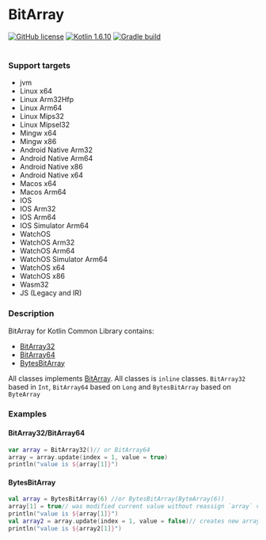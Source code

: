 # BitArray

[![GitHub license](https://img.shields.io/badge/license-Apache%20License%202.0-blue.svg?style=flat)](http://www.apache.org/licenses/LICENSE-2.0)
[![Kotlin 1.6.10](https://img.shields.io/badge/Kotlin-1.6.10-blue.svg?style=flat&logo=kotlin)](http://kotlinlang.org)
[![Gradle build](https://github.com/caffeine-mgn/bitarray/actions/workflows/publish.yml/badge.svg) ](https://github.com/caffeine-mgn/bitarray/actions/workflows/publish.yml) <br><br>

### Support targets
* jvm
* Linux x64
* Linux Arm32Hfp
* Linux Arm64
* Linux Mips32
* Linux Mipsel32
* Mingw x64
* Mingw x86
* Android Native Arm32
* Android Native Arm64
* Android Native x86
* Android Native x64
* Macos x64
* Macos Arm64
* IOS
* IOS Arm32
* IOS Arm64
* IOS Simulator Arm64
* WatchOS
* WatchOS Arm32
* WatchOS Arm64
* WatchOS Simulator Arm64
* WatchOS x64
* WatchOS x86
* Wasm32
* JS (Legacy and IR)

### Description
BitArray for Kotlin Common Library contains:

* [BitArray32](src/commonMain/kotlin/pw/binom/BitArray32.kt)
* [BitArray64](src/commonMain/kotlin/pw/binom/BitArray64.kt)
* [BytesBitArray](src/commonMain/kotlin/pw/binom/BytesBitArray.kt)

All classes implements [BitArray](src/commonMain/kotlin/pw/binom/BitArray.kt). All classes is `inline` classes.
`BitArray32` based in `Int`, `BitArray64` based on `Long` and `BytesBitArray` based on `ByteArray`

### Examples

#### BitArray32/BitArray64

```kotlin
var array = BitArray32()// or BitArray64
array = array.update(index = 1, value = true)
println("value is ${array[1]}")
```

#### BytesBitArray

```kotlin
val array = BytesBitArray(6) //or BytesBitArray(ByteArray(6))
array[1] = true// was modified current value without reassign `array` variable
println("value is ${array[1]}")
val array2 = array.update(index = 1, value = false)// creates new array
println("value is ${array2[1]}")
```